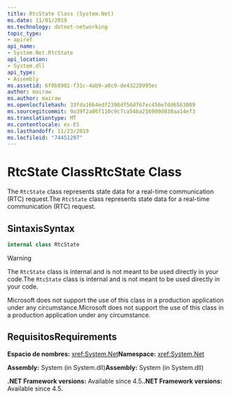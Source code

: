```yaml
---
title: RtcState Class (System.Net)
ms.date: 11/01/2019
ms.technology: dotnet-networking
topic_type:
- apiref
api_name:
- System.Net.RtcState
api_location:
- System.dll
api_type:
- Assembly
ms.assetid: 6f0b8902-f31c-4ab9-a8c9-de43228995ec
author: mairaw
ms.author: mairaw
ms.openlocfilehash: 33fda16b4edf2398df56d767ec456e7dd6563009
ms.sourcegitcommit: 9a39f2a06f110c9c7ca54ba216900d038aa14ef3
ms.translationtype: MT
ms.contentlocale: es-ES
ms.lasthandoff: 11/23/2019
ms.locfileid: "74451297"
---
```

# <a name="rtcstate-class"></a><span data-ttu-id="9ecb4-102">RtcState Class</span><span class="sxs-lookup"><span data-stu-id="9ecb4-102">RtcState Class</span></span>

<span data-ttu-id="9ecb4-103">The `RtcState` class represents state data for a real-time communication (RTC) request.</span><span class="sxs-lookup"><span data-stu-id="9ecb4-103">The `RtcState` class represents state data for a real-time communication (RTC) request.</span></span>

## <a name="syntax"></a><span data-ttu-id="9ecb4-104">Sintaxis</span><span class="sxs-lookup"><span data-stu-id="9ecb4-104">Syntax</span></span>
  
```csharp  
internal class RtcState
```

> [!WARNING]
> <span data-ttu-id="9ecb4-105">The `RtcState` class is internal and is not meant to be used directly in your code.</span><span class="sxs-lookup"><span data-stu-id="9ecb4-105">The `RtcState` class is internal and is not meant to be used directly in your code.</span></span>
> 
> <span data-ttu-id="9ecb4-106">Microsoft does not support the use of this class in a production application under any circumstance.</span><span class="sxs-lookup"><span data-stu-id="9ecb4-106">Microsoft does not support the use of this class in a production application under any circumstance.</span></span>

## <a name="requirements"></a><span data-ttu-id="9ecb4-107">Requisitos</span><span class="sxs-lookup"><span data-stu-id="9ecb4-107">Requirements</span></span>

<span data-ttu-id="9ecb4-108">**Espacio de nombres:** <xref:System.Net></span><span class="sxs-lookup"><span data-stu-id="9ecb4-108">**Namespace:** <xref:System.Net></span></span>

<span data-ttu-id="9ecb4-109">**Assembly:** System (in System.dll)</span><span class="sxs-lookup"><span data-stu-id="9ecb4-109">**Assembly:** System (in System.dll)</span></span>

<span data-ttu-id="9ecb4-110">**.NET Framework versions:** Available since 4.5.</span><span class="sxs-lookup"><span data-stu-id="9ecb4-110">**.NET Framework versions:** Available since 4.5.</span></span>
